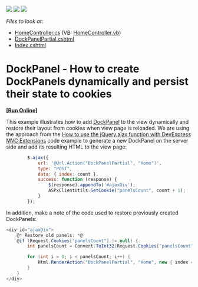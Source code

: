 <!-- default badges list -->
![](https://img.shields.io/endpoint?url=https://codecentral.devexpress.com/api/v1/VersionRange/128552432/14.1.3%2B)
[![](https://img.shields.io/badge/Open_in_DevExpress_Support_Center-FF7200?style=flat-square&logo=DevExpress&logoColor=white)](https://supportcenter.devexpress.com/ticket/details/E5133)
[![](https://img.shields.io/badge/📖_How_to_use_DevExpress_Examples-e9f6fc?style=flat-square)](https://docs.devexpress.com/GeneralInformation/403183)
<!-- default badges end -->
<!-- default file list -->
*Files to look at*:

* [HomeController.cs](./CS/Controllers/HomeController.cs) (VB: [HomeController.vb](./VB/Controllers/HomeController.vb))
* [DockPanelPartial.cshtml](./CS/Views/Home/DockPanelPartial.cshtml)
* [Index.cshtml](./CS/Views/Home/Index.cshtml)
<!-- default file list end -->
# DockPanel - How to create DockPanels dynamically and persist their state to cookies
<!-- run online -->
**[[Run Online]](https://codecentral.devexpress.com/e5133/)**
<!-- run online end -->


<p>This example illustrates how to add <a href="http://documentation.devexpress.com/#AspNet/CustomDocument11439"><u>DockPanel</u></a> to the view dynamically and restore their layout from cookies when view page is reloaded. We are using the approach from the <a href="https://www.devexpress.com/Support/Center/p/E4063">How to use the jQuery.ajax function with DevExpress MVC Extensions</a> code example to generate a new DockPanel on the server side and add its resulting HTML to the view page:</p>

```js
        $.ajax({
            url: '@Url.Action("DockPanelPartial", "Home")',
            type: "POST",
            data: { index: count },
            success: function (response) {
                $(response).appendTo('#ajaxDiv');
                ASPxClientUtils.SetCookie("panelsCount", count + 1);
            }
        });
```

<p> </p><p>In addition, make a note of the code used to restore previously created DockPanels:</p>

```cs
<div id="ajaxDiv">
    @* Restore old panels: *@
    @if (Request.Cookies["panelsCount"] != null) {
        int panelsCount = Convert.ToInt32(Request.Cookies["panelsCount"].Value);

        for (int i = 0; i < panelsCount; i++) {
            Html.RenderAction("DockPanelPartial", "Home", new { index = i });
        }
    }
</div>
```

<p> </p><p></p>

<br/>


